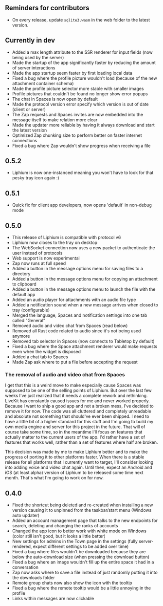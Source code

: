 ## Reminders for contributors

- On every release, update `sqlite3.wasm` in the web folder to the latest version.

## Currently in dev

- Added a max length attribute to the SSR renderer for input fields (now being used by the server)
- Made the startup of the app significantly faster by reducing the amount of server interactions
- Made the app startup seem faster by first loading local data
- Fixed a bug where the profile picture wouldn't load (because of the new attachment container schema)
- Made the profile picture selector more stable with smaller images
- Profile pictures that couldn't be found no longer show error popups
- The chat in Spaces is now open by default
- Made the protocol version error specify which version is out of date (client or server)
- The Zap requests and Spaces invites are now embedded into the message itself to make relation more clear
- Made the updater more reliable by having it always download and start the latest version
- Optimized Zap chunking size to perform better on faster internet connections
- Fixed a bug where Zap wouldn't show progress when receiving a file 

## 0.5.2

- Liphium is now one-instanced meaning you won't have to look for that pesky tray icon again :)

## 0.5.1

- Quick fix for client app developers, now opens 'default' in non-debug mode

## 0.5.0

- This release of Liphium is compatible with protocol v6
- Liphium now closes to the tray on desktop
- The WebSocket connection now uses a new packet to authenticate the user instead of protocols
- Web support is now experimental
- Zap now runs at full speed
- Added a button in the message options menu for saving files to a directory
- Added a button in the message options menu for copying an attachment to clipboard
- Added a button in the message options menu to launch the file with the default app
- Added an audio player for attachments with an audio file type
- Added a notification sound when a new message arrives when closed to tray (configurable)
- Merged the language, Spaces and notification settings into one tab called "General"
- Removed audio and video chat from Spaces (read below)
- Removed all Rust code related to audio since it's not being used anymore
- Removed tab selector in Spaces (now connects to Tabletop by default)
- Fixed a bug where the Space attachment renderer would make requests even when the widget is disposed
- Added a chat tab to Spaces
- Made Zap ask where to put a file before accepting the request

### The removal of audio and video chat from Spaces

I get that this is a weird move to make especially cause Spaces was supposed to be one of the selling points of Liphium. But over the last few weeks I've just realized that it needs a complete rework and rethinking. LiveKit has constantly caused issues for me and never worked properly. Because I want to ship a good app and not a broken mess, I've decided to remove it for now. The code was all cluttered and completely unreadable and absolute not something that should've ever been shipped. I need to have a little bit of a higher standard for this stuff and I'm going to build my own media engine and server for this project in the future. That will of course take some time, so in the meantime I'll focus on features that actually matter to the current users of the app. I'd rather have a set of features that works well, rather than a set of features where half are broken.

This decision was made by me to make Liphium better and to make the progress of porting it to other platforms faster. When there is a stable release for all platforms that I currently want to target, I'll consider looking into adding voice and video chat again. Until then, expect an Android and iOS (at least alpha) version of Liphium to be released some time next month. That's what I'm going to work on for now.

## 0.4.0

- Fixed the shortcut being deleted and re-created when installing a new version causing it to unpinned from the taskbar/start menu (Windows auto updater)
- Added an account management page that talks to the new endpoints for search, deleting and changing the ranks of accounts
- Changed the app icon to better work with white mode on Windows (color still isn't good, but it looks a little better)
- New settings for admins in the Town page in the settings (fully server-rendered, expect different settings to be added over time)
- Fixed a bug where files wouldn't be downloaded because they are below the auto-download size (when pressing the download button)
- Fixed a bug where an image wouldn't fill up the entire space it had in a conversation
- Zap now asks where to save a file instead of just randomly putting it into the downloads folder
- Remote group chats now also show the icon with the tooltip
- Fixed a bug where the remote tooltip would be a little annoying in the profile
- Links within messages are now clickable
